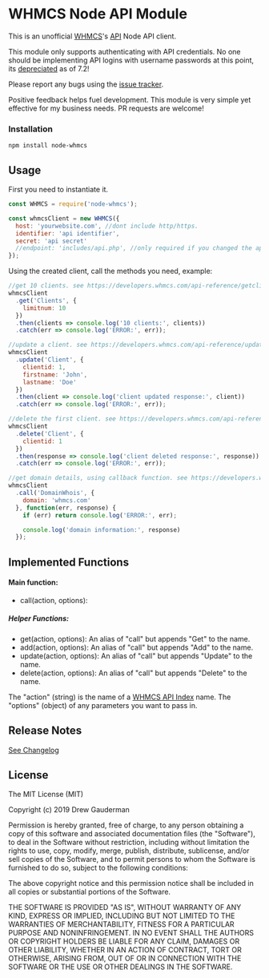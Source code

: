 # WHMCS Node API Module

This is an unofficial [WHMCS](https://whmcs.com)'s [API](https://developers.whmcs.com/api/) Node API client.

This module only supports authenticating with API credentials. No one should be implementing API logins with username passwords at this point, its [depreciated](https://developers.whmcs.com/api/authentication/) as of 7.2!

Please report any bugs using the [issue tracker](https://github.com/maddog986/node-whmcs/issues).

Positive feedback helps fuel development. This module is very simple yet effective for my business needs. PR requests are welcome!

### Installation

```
npm install node-whmcs
```

## Usage

First you need to instantiate it.

```javascript
const WHMCS = require('node-whmcs');

const whmcsClient = new WHMCS({
  host: 'yourwebsite.com', //dont include http/https.
  identifier: 'api identifier',
  secret: 'api secret'
  //endpoint: 'includes/api.php', //only required if you changed the api.php location
});
```

Using the created client, call the methods you need, example:

```javascript
//get 10 clients. see https://developers.whmcs.com/api-reference/getclients/
whmcsClient
  .get('Clients', {
    limitnum: 10
  })
  .then(clients => console.log('10 clients:', clients))
  .catch(err => console.log('ERROR:', err));

//update a client. see https://developers.whmcs.com/api-reference/updateclient/
whmcsClient
  .update('Client', {
    clientid: 1,
    firstname: 'John',
    lastname: 'Doe'
  })
  .then(client => console.log('client updated response:', client))
  .catch(err => console.log('ERROR:', err));

//delete the first client. see https://developers.whmcs.com/api-reference/deleteclient/
whmcsClient
  .delete('Client', {
    clientid: 1
  })
  .then(response => console.log('client deleted response:', response))
  .catch(err => console.log('ERROR:', err));

//get domain details, using callback function. see https://developers.whmcs.com/api-reference/domainwhois/
whmcsClient
  .call('DomainWhois', {
    domain: 'whmcs.com'
  }, function(err, response) {
    if (err) return console.log('ERROR:', err);

    console.log('domain information:', response)
  });
```

## Implemented Functions

#### Main function:

- call(action, options):

##### Helper Functions:

- get(action, options): An alias of "call" but appends "Get" to the name.
- add(action, options): An alias of "call" but appends "Add" to the name.
- update(action, options): An alias of "call" but appends "Update" to the name.
- delete(action, options): An alias of "call" but appends "Delete" to the name.

The "action" (string) is the name of a [WHMCS API Index](https://developers.whmcs.com/api/api-index/) name. The "options" (object) of any parameters you want to pass in.

## Release Notes

[See Changelog](https://github.com/maddog986/node-whmcs/blob/master/CHANGELOG.md)

## License

The MIT License (MIT)

Copyright (c) 2019 Drew Gauderman

Permission is hereby granted, free of charge, to any person obtaining a copy of this software and associated documentation files (the "Software"), to deal in the Software without restriction, including without limitation the rights to use, copy, modify, merge, publish, distribute, sublicense, and/or sell copies of the Software, and to permit persons to whom the Software is furnished to do so, subject to the following conditions:

The above copyright notice and this permission notice shall be included in all copies or substantial portions of the Software.

THE SOFTWARE IS PROVIDED "AS IS", WITHOUT WARRANTY OF ANY KIND, EXPRESS OR IMPLIED, INCLUDING BUT NOT LIMITED TO THE WARRANTIES OF MERCHANTABILITY, FITNESS FOR A PARTICULAR PURPOSE AND NONINFRINGEMENT. IN NO EVENT SHALL THE AUTHORS OR COPYRIGHT HOLDERS BE LIABLE FOR ANY CLAIM, DAMAGES OR OTHER LIABILITY, WHETHER IN AN ACTION OF CONTRACT, TORT OR OTHERWISE, ARISING FROM, OUT OF OR IN CONNECTION WITH THE SOFTWARE OR THE USE OR OTHER DEALINGS IN THE SOFTWARE.

